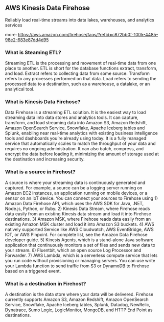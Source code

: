 ## AWS Kinesis Data Firehose

Reliably load real-time streams into data lakes, warehouses, and analytics services

more: https://aws.amazon.com/firehose/faqs/?refid=c872bb0f-1005-4485-98e2-683e87dd4d95

### What is Steaming ETL?

Streaming ETL is the processing and movement of real-time data from one place to another. ETL is short for the database functions extract, transform, and load. Extract refers to collecting data from some source. Transform refers to any processes performed on that data. Load refers to sending the processed data to a destination, such as a warehouse, a datalake, or an analytical tool.


### What is Kinesis Data Firehose?

Data Firehose is a streaming ETL solution. It is the easiest way to load streaming data into data stores and analytics tools. It can capture, transform, and load streaming data into Amazon S3, Amazon Redshift, Amazon OpenSearch Service, Snowflake, Apache Iceberg tables and Splunk, enabling near real-time analytics with existing business intelligence tools and dashboards you’re already using today. It is a fully managed service that automatically scales to match the throughput of your data and requires no ongoing administration. It can also batch, compress, and encrypt the data before loading it, minimizing the amount of storage used at the destination and increasing security.

### What is a source in Firehost?
A source is where your streaming data is continuously generated and captured. For example, a source can be a logging server running on Amazon EC2 instances, an application running on mobile devices, or a sensor on an IoT device. You can connect your sources to Firehose using 1) Amazon Data Firehose API, which uses the AWS SDK for Java, .NET, Node.js, Python, or Ruby. 2) Kinesis Data Stream, where Firehose reads data easily from an existing Kinesis data stream and load it into Firehose destinations. 3) Amazon MSK, where Firehose reads data easily from an existing Amazon MSK cluster and load it into Amazon S3 buckets. 4) AWS natively supported Service like AWS Cloudwatch, AWS EventBridge, AWS IOT, or AWS Pinpoint. For complete list, see the Amazon Data Firehose developer guide. 5) Kinesis Agents, which is a stand-alone Java software application that continuously monitors a set of files and sends new data to your stream. 6) Fluentbit, which an open source Log Processor and Forwarder. 7) AWS Lambda, which is a serverless compute service that lets you run code without provisioning or managing servers. You can use write your Lambda function to send traffic from S3 or DynamoDB to Firehose based on a triggered event.

### What is a destination in Firehost?

A destination is the data store where your data will be delivered. Firehose currently supports Amazon S3, Amazon Redshift, Amazon OpenSearch Service, Snowflake, Apache Iceberg tables, Splunk, Datadog, NewRelic, Dynatrace, Sumo Logic, LogicMonitor, MongoDB, and HTTP End Point as destinations.
